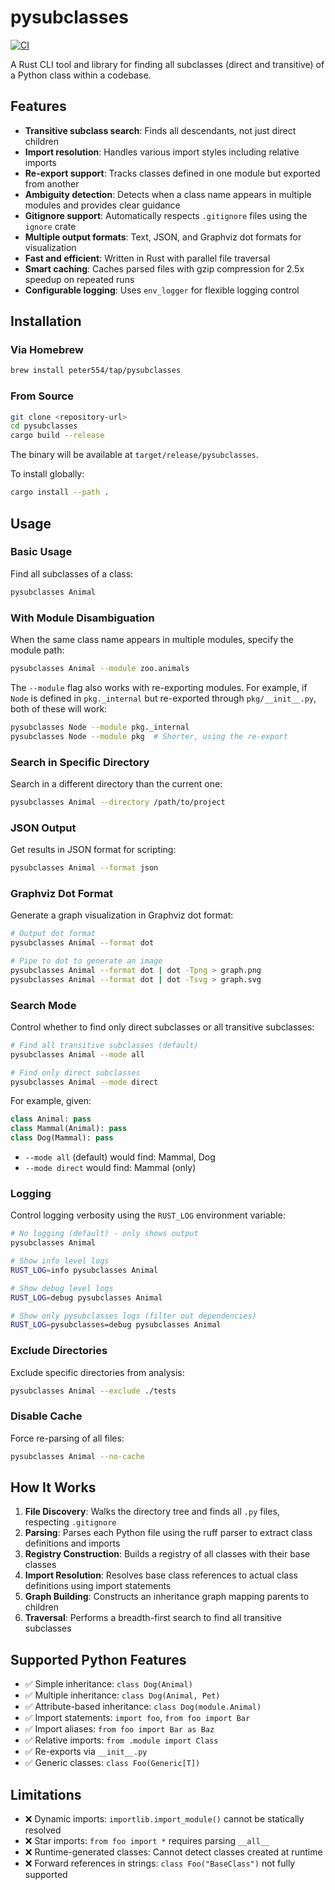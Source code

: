 # pysubclasses

[![CI](https://github.com/Peter554/pysubclasses/actions/workflows/ci.yml/badge.svg)](https://github.com/Peter554/pysubclasses/actions/workflows/ci.yml)

A Rust CLI tool and library for finding all subclasses (direct and transitive) of a Python class within a codebase.

## Features

- **Transitive subclass search**: Finds all descendants, not just direct children
- **Import resolution**: Handles various import styles including relative imports
- **Re-export support**: Tracks classes defined in one module but exported from another
- **Ambiguity detection**: Detects when a class name appears in multiple modules and provides clear guidance
- **Gitignore support**: Automatically respects `.gitignore` files using the `ignore` crate
- **Multiple output formats**: Text, JSON, and Graphviz dot formats for visualization
- **Fast and efficient**: Written in Rust with parallel file traversal
- **Smart caching**: Caches parsed files with gzip compression for 2.5x speedup on repeated runs
- **Configurable logging**: Uses `env_logger` for flexible logging control

## Installation

### Via Homebrew

```bash
brew install peter554/tap/pysubclasses
```

### From Source

```bash
git clone <repository-url>
cd pysubclasses
cargo build --release
```

The binary will be available at `target/release/pysubclasses`.

To install globally:

```bash
cargo install --path .
```

## Usage

### Basic Usage

Find all subclasses of a class:

```bash
pysubclasses Animal
```

### With Module Disambiguation

When the same class name appears in multiple modules, specify the module path:

```bash
pysubclasses Animal --module zoo.animals
```

The `--module` flag also works with re-exporting modules. For example, if `Node` is defined in `pkg._internal` but re-exported through `pkg/__init__.py`, both of these will work:

```bash
pysubclasses Node --module pkg._internal
pysubclasses Node --module pkg  # Shorter, using the re-export
```

### Search in Specific Directory

Search in a different directory than the current one:

```bash
pysubclasses Animal --directory /path/to/project
```

### JSON Output

Get results in JSON format for scripting:

```bash
pysubclasses Animal --format json
```

### Graphviz Dot Format

Generate a graph visualization in Graphviz dot format:

```bash
# Output dot format
pysubclasses Animal --format dot

# Pipe to dot to generate an image
pysubclasses Animal --format dot | dot -Tpng > graph.png
pysubclasses Animal --format dot | dot -Tsvg > graph.svg
```

### Search Mode

Control whether to find only direct subclasses or all transitive subclasses:

```bash
# Find all transitive subclasses (default)
pysubclasses Animal --mode all

# Find only direct subclasses
pysubclasses Animal --mode direct
```

For example, given:
```python
class Animal: pass
class Mammal(Animal): pass
class Dog(Mammal): pass
```

- `--mode all` (default) would find: Mammal, Dog
- `--mode direct` would find: Mammal (only)

### Logging

Control logging verbosity using the `RUST_LOG` environment variable:

```bash
# No logging (default) - only shows output
pysubclasses Animal

# Show info level logs
RUST_LOG=info pysubclasses Animal

# Show debug level logs
RUST_LOG=debug pysubclasses Animal

# Show only pysubclasses logs (filter out dependencies)
RUST_LOG=pysubclasses=debug pysubclasses Animal
```

### Exclude Directories

Exclude specific directories from analysis:

```bash
pysubclasses Animal --exclude ./tests
```

### Disable Cache

Force re-parsing of all files:

```bash
pysubclasses Animal --no-cache
```

## How It Works

1. **File Discovery**: Walks the directory tree and finds all `.py` files, respecting `.gitignore`
2. **Parsing**: Parses each Python file using the ruff parser to extract class definitions and imports
3. **Registry Construction**: Builds a registry of all classes with their base classes
4. **Import Resolution**: Resolves base class references to actual class definitions using import statements
5. **Graph Building**: Constructs an inheritance graph mapping parents to children
6. **Traversal**: Performs a breadth-first search to find all transitive subclasses

## Supported Python Features

- ✅ Simple inheritance: `class Dog(Animal)`
- ✅ Multiple inheritance: `class Dog(Animal, Pet)`
- ✅ Attribute-based inheritance: `class Dog(module.Animal)`
- ✅ Import statements: `import foo`, `from foo import Bar`
- ✅ Import aliases: `from foo import Bar as Baz`
- ✅ Relative imports: `from .module import Class`
- ✅ Re-exports via `__init__.py`
- ✅ Generic classes: `class Foo(Generic[T])`

## Limitations

- ❌ Dynamic imports: `importlib.import_module()` cannot be statically resolved
- ❌ Star imports: `from foo import *` requires parsing `__all__`
- ❌ Runtime-generated classes: Cannot detect classes created at runtime
- ❌ Forward references in strings: `class Foo("BaseClass")` not fully supported

